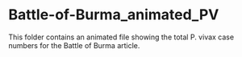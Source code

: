 # Battle-of-Burma_animated_PV
This folder contains an animated file showing the total P. vivax case numbers for the Battle of Burma article.
